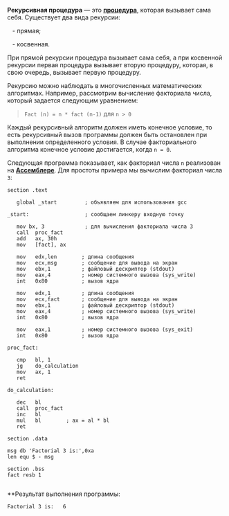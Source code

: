 **Рекурсивная процедура** — это [**процедура**](https://ravesli.com/assembler-protsedury/), которая вызывает сама себя. Существует два вида рекурсии:

   - прямая;

   - косвенная.

При прямой рекурсии процедура вызывает сама себя, а при косвенной рекурсии первая процедура вызывает вторую процедуру, которая, в свою очередь, вызывает первую процедуру.

Рекурсию можно наблюдать в многочисленных математических алгоритмах. Например, рассмотрим вычисление факториала числа, который задается следующим уравнением:

> `Fact (n) = n * fact (n-1)` для `n > 0`

Каждый рекурсивный алгоритм должен иметь конечное условие, то есть рекурсивный вызов программы должен быть остановлен при выполнении определенного условия. В случае факториального алгоритма конечное условие достигается, когда `n = 0`.

Следующая программа показывает, как факториал числа `n` реализован на [**Ассемблере**](https://ravesli.com/assembler-vstuplenie/). Для простоты примера мы вычислим факториал числа `3`:

```
section .text

   global _start         ; объявляем для использования gcc

_start:                  ; сообщаем линкеру входную точку

   mov bx, 3             ; для вычисления факториала числа 3
   call  proc_fact
   add   ax, 30h
   mov   [fact], ax
   
   mov   edx,len        ; длина сообщения
   mov   ecx,msg        ; сообщение для вывода на экран
   mov   ebx,1          ; файловый дескриптор (stdout)
   mov   eax,4          ; номер системного вызова (sys_write)
   int   0x80           ; вызов ядра

   mov   edx,1          ; длина сообщения
   mov   ecx,fact       ; сообщение для вывода на экран
   mov   ebx,1          ; файловый дескриптор (stdout)
   mov   eax,4          ; номер системного вызова (sys_write)
   int   0x80           ; вызов ядра

   mov   eax,1          ; номер системного вызова (sys_exit)
   int   0x80           ; вызов ядра

proc_fact:

   cmp   bl, 1
   jg    do_calculation
   mov   ax, 1
   ret

do_calculation:

   dec   bl
   call  proc_fact
   inc   bl
   mul   bl        ; ax = al * bl
   ret

section .data

msg db 'Factorial 3 is:',0xa
len equ $ - msg

section .bss
fact resb 1


```

**Результат выполнения программы:

`Factorial 3 is:   6`